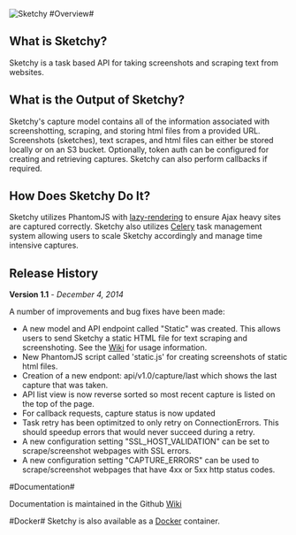 ![Sketchy](http://i.imgur.com/WvGJ8Ri.jpg)
#Overview#
## What is Sketchy?

Sketchy is a task based API for taking screenshots and scraping text from websites. 

## What is the Output of Sketchy?

Sketchy's capture model contains all of the information associated with screenshotting, scraping, and storing html files from a provided URL. Screenshots (sketches), text scrapes, and html files can either be stored locally or on an S3 bucket. Optionally, token auth can be configured for creating and retrieving captures. Sketchy can also perform callbacks if required.

## How Does Sketchy Do It?

Sketchy utilizes PhantomJS with [lazy-rendering](https://github.com/kimmobrunfeldt/url-to-image) to ensure Ajax heavy sites are captured correctly. Sketchy also utilizes [Celery](http://www.celeryproject.org/) task management system allowing users to scale Sketchy accordingly and manage time intensive captures.

## Release History ##

**Version 1.1** - *December 4, 2014*

A number of improvements and bug fixes have been made:

- A new model and API endpoint called "Static" was created.  This allows users to send Sketchy a static HTML file for text scraping and screenshoting.  See the [Wiki](https://github.com/Netflix/Sketchy/wiki) for usage information.  
- New PhantomJS script called 'static.js' for creating screenshots of static html files.  
- Creation of a new endpont: api/v1.0/capture/last which shows the last capture that was taken.  
- API list view is now reverse sorted so most recent capture is listed on the top of the page.
- For callback requests, capture status is now updated
- Task retry has been optimitzed to only retry on ConnectionErrors.  This should speedup errors that would never succeed during a retry.
- A new configuration setting "SSL\_HOST\_VALIDATION" can be set to scrape/screenshot webpages with SSL errors.
- A new configuration setting "CAPTURE_ERRORS" can be used to scrape/screenshot webpages that have 4xx or 5xx http status codes.

#Documentation#

Documentation is maintained in the Github [Wiki](https://github.com/Netflix/Sketchy/wiki)

#Docker#
Sketchy is also available as a [Docker](https://github.com/sbehrens/docker_sketchy) container.  
